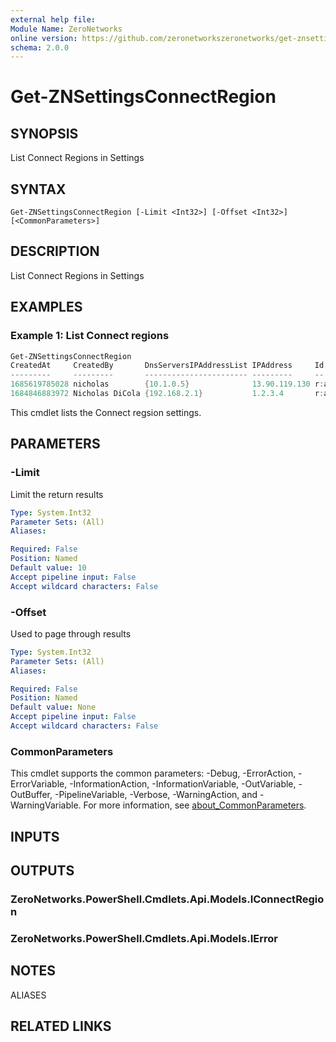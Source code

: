 ```yaml
---
external help file:
Module Name: ZeroNetworks
online version: https://github.com/zeronetworkszeronetworks/get-znsettingsconnectregion
schema: 2.0.0
---
```


# Get-ZNSettingsConnectRegion

## SYNOPSIS
List Connect Regions in Settings

## SYNTAX

```
Get-ZNSettingsConnectRegion [-Limit <Int32>] [-Offset <Int32>] [<CommonParameters>]
```

## DESCRIPTION
List Connect Regions in Settings

## EXAMPLES

### Example 1: List Connect regions
```powershell
Get-ZNSettingsConnectRegion
CreatedAt     CreatedBy       DnsServersIPAddressList IPAddress     Id           Name       UpdatedAt     UpdatedBy
---------     ---------       ----------------------- ---------     --           ----       ---------     ---------
1685619785028 nicholas        {10.1.0.5}              13.90.119.130 r:a:qjNbW2rx azure-posh 1685619785028 nicholas
1684846883972 Nicholas DiCola {192.168.2.1}           1.2.3.4       r:a:q0tqD2rf TestRegion 1684846883972 Nicholas DiCola
```

This cmdlet lists the Connect regsion settings.

## PARAMETERS

### -Limit
Limit the return results

```yaml
Type: System.Int32
Parameter Sets: (All)
Aliases:

Required: False
Position: Named
Default value: 10
Accept pipeline input: False
Accept wildcard characters: False
```

### -Offset
Used to page through results

```yaml
Type: System.Int32
Parameter Sets: (All)
Aliases:

Required: False
Position: Named
Default value: None
Accept pipeline input: False
Accept wildcard characters: False
```

### CommonParameters
This cmdlet supports the common parameters: -Debug, -ErrorAction, -ErrorVariable, -InformationAction, -InformationVariable, -OutVariable, -OutBuffer, -PipelineVariable, -Verbose, -WarningAction, and -WarningVariable. For more information, see [about_CommonParameters](http://go.microsoft.com/fwlink/?LinkID=113216).

## INPUTS

## OUTPUTS

### ZeroNetworks.PowerShell.Cmdlets.Api.Models.IConnectRegion

### ZeroNetworks.PowerShell.Cmdlets.Api.Models.IError

## NOTES

ALIASES

## RELATED LINKS

